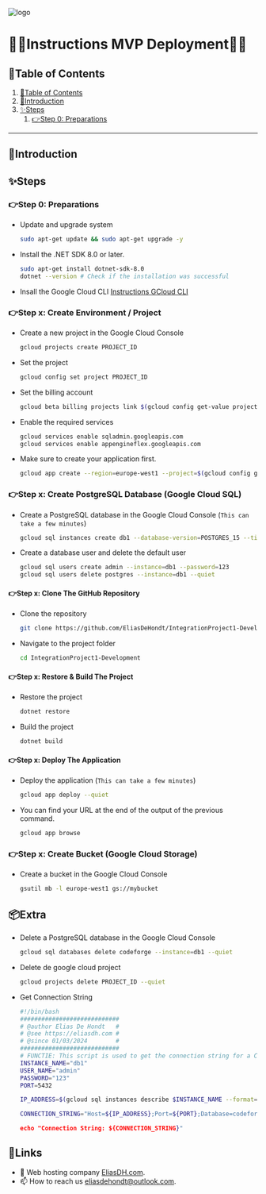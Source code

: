 ![logo](https://eliasdh.com/assets/media/images/logo-github.png)
# 💙🤍Instructions MVP Deployment🤍💙

## 📘Table of Contents

1. [📘Table of Contents](#📘table-of-contents)
2. [🖖Introduction](#🖖introduction)
3. [✨Steps](#✨steps)
    1. [👉Step 0: Preparations](#👉step-0-preparations)

---

## 🖖Introduction



## ✨Steps

### 👉Step 0: Preparations

- Update and upgrade system
    ```bash	
    sudo apt-get update && sudo apt-get upgrade -y
    ```

- Install the .NET SDK 8.0 or later.
    ```bash	
    sudo apt-get install dotnet-sdk-8.0
    dotnet --version # Check if the installation was successful
    ```

- Insall the Google Cloud CLI [Instructions GCloud CLI](https://github.com/EliasDeHondt/IntegrationProject1-Deployment/blob/main/Documentation/Instructions-GCloud-CLI.md)

### 👉Step x: Create Environment / Project

- Create a new project in the Google Cloud Console
    ```bash	
    gcloud projects create PROJECT_ID
    ```

- Set the project
    ```bash
    gcloud config set project PROJECT_ID
    ```

- Set the billing account
    ```bash
    gcloud beta billing projects link $(gcloud config get-value project) --billing-account=$(gcloud beta billing accounts list --format="value(ACCOUNT_ID)")
    ```

- Enable the required services
    ```bash	
    gcloud services enable sqladmin.googleapis.com
    gcloud services enable appengineflex.googleapis.com
    ```

- Make sure to create your application first.
    ```bash	
    gcloud app create --region=europe-west1 --project=$(gcloud config get-value project)
    ```

### 👉Step x: Create PostgreSQL Database (Google Cloud SQL)

- Create a PostgreSQL database in the Google Cloud Console (`This can take a few minutes`)
    ```bash	
    gcloud sql instances create db1 --database-version=POSTGRES_15 --tier=db-f1-micro --region=europe-west1 --authorized-networks=0.0.0.0/0
    ```

- Create a database user and delete the default user
    ```bash
    gcloud sql users create admin --instance=db1 --password=123
    gcloud sql users delete postgres --instance=db1 --quiet
    ```

#### 👉Step x: Clone The GitHub Repository

- Clone the repository
    ```bash
    git clone https://github.com/EliasDeHondt/IntegrationProject1-Development.git
    ```

- Navigate to the project folder
    ```bash
    cd IntegrationProject1-Development
    ```

#### 👉Step x: Restore & Build The Project

- Restore the project
    ```bash
    dotnet restore
    ```

- Build the project
    ```bash
    dotnet build
    ```

#### 👉Step x: Deploy The Application

- Deploy the application (`This can take a few minutes`)
    ```bash
    gcloud app deploy --quiet
    ```

- You can find your URL at the end of the output of the previous command.
    ```bash
    gcloud app browse
    ```








    

### 👉Step x: Create Bucket (Google Cloud Storage)

- Create a bucket in the Google Cloud Console
    ```bash	
    gsutil mb -l europe-west1 gs://mybucket
    ```






## 📦Extra

- Delete a PostgreSQL database in the Google Cloud Console
    ```bash	
    gcloud sql databases delete codeforge --instance=db1 --quiet
    ```

- Delete de google cloud project
    ```bash	
    gcloud projects delete PROJECT_ID --quiet
    ```

- Get Connection String
    ```bash
    #!/bin/bash
    ############################
    # @author Elias De Hondt   #
    # @see https://eliasdh.com #
    # @since 01/03/2024        #
    ############################
    # FUNCTIE: This script is used to get the connection string for a Cloud SQL instance
    INSTANCE_NAME="db1"
    USER_NAME="admin"
    PASSWORD="123"
    PORT=5432

    IP_ADDRESS=$(gcloud sql instances describe $INSTANCE_NAME --format="value(ipAddresses[0].ipAddress)")

    CONNECTION_STRING="Host=${IP_ADDRESS};Port=${PORT};Database=codeforge;User Id=${USER_NAME};Password=${PASSW>

    echo "Connection String: ${CONNECTION_STRING}"
    ```

## 🔗Links
- 👯 Web hosting company [EliasDH.com](https://eliasdh.com).
- 📫 How to reach us eliasdehondt@outlook.com.